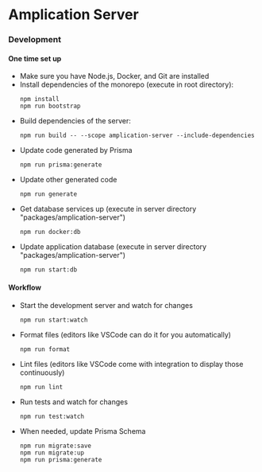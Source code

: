 # Amplication Server

### Development

#### One time set up

- Make sure you have Node.js, Docker, and Git are installed
- Install dependencies of the monorepo (execute in root directory):
  ```
  npm install
  npm run bootstrap
  ```
- Build dependencies of the server:
  ```
  npm run build -- --scope amplication-server --include-dependencies
  ```
- Update code generated by Prisma
  ```
  npm run prisma:generate
  ```
- Update other generated code
  ```
  npm run generate
  ```
- Get database services up (execute in server directory "packages/amplication-server")
  ```
  npm run docker:db
  ```
- Update application database (execute in server directory "packages/amplication-server")
  ```
  npm run start:db
  ```

#### Workflow

- Start the development server and watch for changes
  ```
  npm run start:watch
  ```
- Format files (editors like VSCode can do it for you automatically)
  ```
  npm run format
  ```
- Lint files (editors like VSCode come with integration to display those continuously)
  ```
  npm run lint
  ```
- Run tests and watch for changes
  ```
  npm run test:watch
  ```
- When needed, update Prisma Schema
  ```
  npm run migrate:save
  npm run migrate:up
  npm run prisma:generate
  ```
